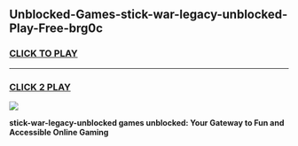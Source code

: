 
## Unblocked-Games-stick-war-legacy-unblocked-Play-Free-brg0c
<h3>
<a href="https://premium76.site?title=stick-war-legacy-unblocked&ref=23A">CLICK TO PLAY</a></h3>
<hr>

<h3>
<a href="https://premium76.site?title=stick-war-legacy-unblocked&ref=23A">CLICK 2 PLAY</a>
  
</h3>

<a href="https://premium76.site?title=stick-war-legacy-unblocked&ref=23A"><img src="https://clearcache.store/games.png"></a>


**stick-war-legacy-unblocked games unblocked: Your Gateway to Fun and Accessible Online Gaming**
